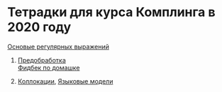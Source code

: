 # Тетрадки для курса Комплинга в 2020 году

[Основые регулярных выражений](https://github.com/mannefedov/compling_nlp_hse_course/blob/master/2020/RegExp_Basics.ipynb)

1. [Предобработка](https://github.com/mannefedov/compling_nlp_hse_course/blob/master/2020/1_Preprocessing.ipynb)  
[Фидбек по домашке](https://github.com/mannefedov/compling_nlp_hse_course/blob/master/2020/HW_1_Feedback.ipynb) 

2. [Коллокации](https://github.com/mannefedov/compling_nlp_hse_course/blob/master/2020/Collocations.ipynb), [Языковые модели](https://github.com/mannefedov/compling_nlp_hse_course/blob/master/2020/Ngrams.ipynb)
